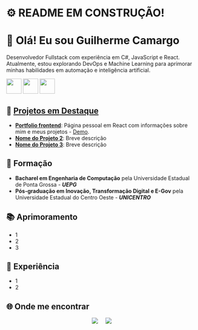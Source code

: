 # ⚙ README EM CONSTRUÇÃO!

# 👋 Olá! Eu sou Guilherme Camargo  

Desenvolvedor Fullstack com experiência em C#, JavaScript e React. Atualmente, estou explorando DevOps e Machine Learning para aprimorar minhas habilidades em automação e inteligência artificial.  

<div>
  <img width=40px src="https://cdn.jsdelivr.net/gh/devicons/devicon@latest/icons/csharp/csharp-original.svg" />
  <img width=40px src="https://cdn.jsdelivr.net/gh/devicons/devicon@latest/icons/javascript/javascript-original.svg" />
  <img width=40px src="https://cdn.jsdelivr.net/gh/devicons/devicon@latest/icons/react/react-original.svg" />
</div>

## 🚀 [Projetos em Destaque](https://www.linkedin.com/in/guilherme-corr%C3%AAa-camargo-28265411a)

- **[Portfolio frontend](https://github.com/guicamargo/portfolio-frontend)**: Página pessoal em React com informações sobre mim e meus projetos - [Demo](https://guilherme-portfolio-frontend.vercel.app/).
- **[Nome do Projeto 2](link2)**: Breve descrição 
- **[Nome do Projeto 3](link3)**: Breve descrição
  
## 📝 Formação
- **Bacharel em Engenharia de Computação** pela Universidade Estadual de Ponta Grossa - ***UEPG***
- **Pós-graduação em Inovação, Transformação Digital e E-Gov** pela Universidade Estadual do Centro Oeste - ***UNICENTRO***
  
## 📚 Aprimoramento
- 1
- 2
- 3
  
## 💼 Experiência
- 1
- 2
  
<!-- ## 📊 Estatísticas do GitHub  

<div style="display: flex; justify-content: center; gap: 20px; align-items: center;">
  <img style="max-width: 45%;" src="https://github-readme-stats.vercel.app/api?username=guicamargo&show_icons=true&theme=dark" alt="Estatísticas do GitHub" />
  <img style="max-width: 45%;" src="https://github-readme-stats.vercel.app/api/top-langs/?username=guicamargo&layout=compact&theme=dark" alt="Linguagens mais usadas" />
</div>-->

## 🌐 Onde me encontrar  

<div style="display: flex; justify-content: center; gap: 20px;">
  <a href="mailto:gcamargo303@gmail.com" target="_blank"><img src="https://img.shields.io/badge/Gmail-D14836?style=for-the-badge&logo=gmail&logoColor=white"></a>
  <a href="https://www.linkedin.com/in/guilherme-corr%C3%AAa-camargo-28265411a" target="_blank"><img src="https://img.shields.io/badge/-LinkedIn-%230077B5?style=for-the-badge&logo=linkedin&logoColor=white"></a> 
</div>
